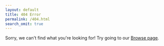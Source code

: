 ```yaml
---
layout: default
title: 404 Error
permalink: /404.html
search_omit: true
---
```


<script>
var all_docs = [];
function redirectToCorrectPage() {
  {% for doc in site.docs %}
    all_docs.push("{{ site.url }}{{ doc.url }}");
  {% endfor %}
  var url = window.location.toString();
  if (url.slice(-1) === "/") {
    url = url.slice(0, -1);
  }
  // var allpostsUpperCase = allposts.map(function(value) {
  //   return value.toUpperCase();
  // });
  var year_re = /http.+\d{4}$/;
  if (year_re.test(url)) {
    matching_urls = [];
    for (var i = 0; i < all_docs.length; i++) {
      if (all_docs[i].includes(url)) {
        matching_urls.push(all_docs[i]);
      }
    }
    if (matching_urls.length === 1) {
      window.location = matching_urls[0];
    } else if (matching_urls.length > 1) {
      // replace this with the state page
      window.location = 'http://www.opendatapolicies.org/browse/'
    } else {
      window.location = 'http://www.opendatapolicies.org/browse/';
    }
  }

  // var i = allpostsUpperCase.indexOf(url.toUpperCase());
  // if (i != -1) {
  //   console.log(allposts[i]);
  //   window.location = allposts[i];
  // }
}
window.onload = redirectToCorrectPage;
</script>

Sorry, we can't find what you're looking for! Try going to our [Browse page](http://www.opendatapolicies.org/browse/).
